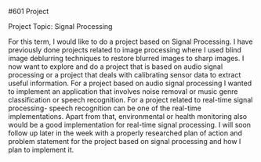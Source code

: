 #601 Project

Project Topic: Signal Processing

For this term, I would like to do a project based on Signal Processing. I have previously done projects related to image processing where I used blind image deblurring techniques to restore blurred images to sharp images. 
I now want to explore and do a project that is based on audio signal processing or a project that deals with calibrating sensor data to extract useful information. For a project based on audio signal processing I wanted to implement an application that involves noise removal or music genre classification or speech recognition.
For a project related to real-time signal processing- speech recognition can be one of the real-time implementations. Apart from that, environmental or health monitoring also would be a good implementation for real-time signal processing.
I will soon follow up later in the week with a properly researched plan of action and problem statement for the project based on signal processing and how I plan to implement it. 
